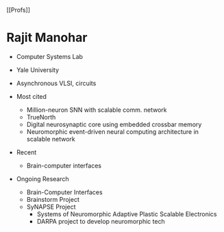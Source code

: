 [[Profs]]
# Rajit Manohar

- Computer Systems Lab
- Yale University
- Asynchronous VLSI, circuits

- Most cited
	- Million-neuron SNN with scalable comm. network
	- TrueNorth
	- Digital neurosynaptic core using embedded crossbar memory
	- Neuromorphic event-driven neural computing architecture in scalable network

- Recent
	- Brain-computer interfaces

- Ongoing Research
	- Brain-Computer Interfaces
	- Brainstorm Project
	- SyNAPSE Project
		- Systems of Neuromorphic Adaptive Plastic Scalable Electronics		
		- DARPA project to develop neuromorphic tech
